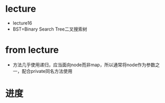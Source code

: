 # lecture
- lecture16
- BST=Binary Search Tree二叉搜索树

# from lecture
- 方法几乎使用递归，应当面向node而非map，所以通常将node作为参数之一，配合private同名方法使用

# 进度